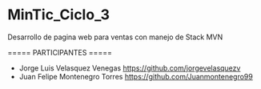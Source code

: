 # MinTic_Ciclo_3

Desarrollo de pagina web para ventas con manejo de Stack MVN

=====	PARTICIPANTES =====

- Jorge Luis Velasquez Venegas https://github.com/jorgevelasquezv
- Juan Felipe Montenegro Torres https://github.com/Juanmontenegro99
